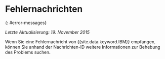 
# Fehlernachrichten
{: #error-messages}

*Letzte Aktualisierung: 19. November 2015*

Wenn Sie eine Fehlernachricht von {{site.data.keyword.IBM}} empfangen, können Sie anhand der Nachrichten-ID weitere Informationen zur Behebung des Problems suchen.
 

